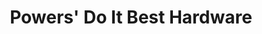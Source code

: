 ---
title: "Powers' Do It Best Hardware"
url: /beaver-island/powers-do-it-best-hardware/
shop: hardware
---
